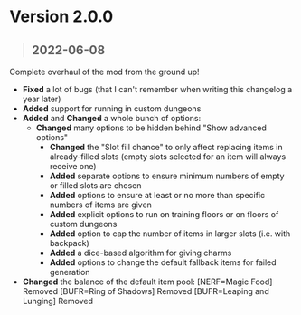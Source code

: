 # **Version 2.0.0**
>## **2022-06-08**

Complete overhaul of the mod from the ground up!

- **Fixed** a lot of bugs (that I can't remember when writing this changelog a year later)
- **Added** support for running in custom dungeons
- **Added** and **Changed** a whole bunch of options:
  - **Changed** many options to be hidden behind "Show advanced options"
	- **Changed** the "Slot fill chance" to only affect replacing items in already-filled slots (empty slots selected for an item will always receive one)
	- **Added** separate options to ensure minimum numbers of empty or filled slots are chosen
	- **Added** options to ensure at least or no more than specific numbers of items are given
	- **Added** explicit options to run on training floors or on floors of custom dungeons
	- **Added** option to cap the number of items in larger slots (i.e. with backpack)
	- **Added** a dice-based algorithm for giving charms
	- **Added** options to change the default fallback items for failed generation
- **Changed** the balance of the default item pool:
	[NERF=Magic Food] Removed
	[BUFR=Ring of Shadows] Removed
	[BUFR=Leaping and Lunging] Removed
